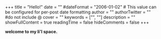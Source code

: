 +++
title = "Hello!"
date = ""
#dateFormat = "2006-01-02" # This value can be configured for per-post date formatting
author = ""
authorTwitter = "" #do not include @
cover = ""
keywords = ["", ""]
description = ""
showFullContent = true
readingTime = false
hideComments = false
+++



**welcome to my li'l space.**




